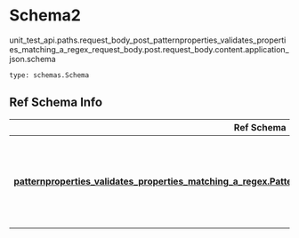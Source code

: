 # Schema2
unit_test_api.paths.request_body_post_patternproperties_validates_properties_matching_a_regex_request_body.post.request_body.content.application_json.schema
```
type: schemas.Schema
```

## Ref Schema Info
Ref Schema | Input Type | Output Type
---------- | ---------- | -----------
[**patternproperties_validates_properties_matching_a_regex.PatternpropertiesValidatesPropertiesMatchingARegex**](../../../../../../components/schema/patternproperties_validates_properties_matching_a_regex.md) | dict, schemas.immutabledict, str, datetime.date, datetime.datetime, uuid.UUID, int, float, bool, None, list, tuple, bytes, io.FileIO, io.BufferedReader | schemas.immutabledict, str, float, int, bool, None, tuple, bytes, io.FileIO
